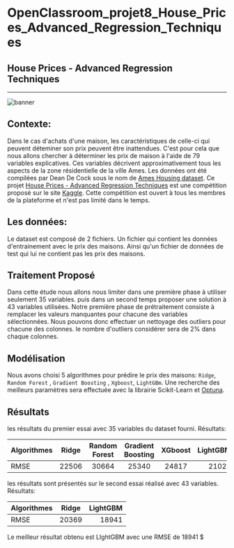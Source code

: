 # OpenClassroom_projet8_House_Prices_Advanced_Regression_Techniques
## House Prices - Advanced Regression Techniques
---
![banner](https://storage.googleapis.com/kaggle-competitions/kaggle/5407/media/housesbanner.png)


## Contexte:

Dans le cas d'achats d'une maison, les caractéristiques de celle-ci qui peuvent déteminer son prix peuvent être inattendues.
C'est pour cela que nous allons chercher à déterminer les prix de maison à l'aide de 79 variables explicatives. Ces variables décrivent
approximativement tous les aspects de la zone résidentielle de la ville Ames. Les données ont été compilées par  Dean De Cock sous le nom de [Ames Housing dataset](http://www.amstat.org/publications/jse/v19n3/decock.pdf). Ce projet [House Prices - Advanced Regression Techniques](https://www.kaggle.com/competitions/house-prices-advanced-regression-techniques) est une compétition proposé sur le site [Kaggle](https://www.kaggle.com/). Cette compétition est ouvert à tous les membres de la plateforme et n'est pas limité  dans le temps.

## Les données:

Le dataset est composé de 2 fichiers. Un fichier qui contient les données d'entrainement avec le prix des maisons. Ainsi qu'un fichier de données de test qui lui ne contient pas les prix des maisons.

## Traitement Proposé

Dans cette étude nous allons nous limiter dans une première phase à utiliser seulement 35 variables. puis dans un second temps proposer une solution à 43 variables utilisées. Notre première phase de prétraitement consiste à remplacer les valeurs manquantes pour chacune des variables sélectionnées. Nous pouvons donc effectuer un nettoyage des outliers pour chacune des colonnes. le nombre d'outliers considérer sera de 2% dans chaque colonnes.

## Modélisation

Nous avons choisi 5 algorithmes pour prédire le prix des maisons: `Ridge`, `Random Forest` , `Gradient Boosting` , `Xgboost`, `LightGBm`. Une recherche des meilleurs paramètres sera effectuée avec la librairie Scikit-Learn et [Optuna](https://optuna.org/).



## Résultats

les résultats du premier essai avec 35 variables du dataset fourni.
Résultats:

| Algorithmes   | Ridge   | Random Forest | Gradient Boosting | XGboost | LightGBM |
| ------------- |:-------:|:------------:|:-----------------:|:-------:|---------:|
| RMSE          | 22506 	| 30664		      |  25340           | 24817  | 21025   |
 


les résultats sont présentés sur le second essai réalisé avec 43 variables.
Résultats:

| Algorithmes   | Ridge         | LightGBM  |
| ------------- |:-------------:| ---------:|
| RMSE          | 20369 				 | 18941 		|


Le meilleur résultat obtenu est LIghtGBM avec une RMSE de 18941 \$

